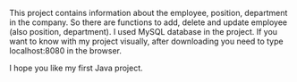 This project contains information about the employee, position, department in the company. So there are functions to add, delete and update employee (also position, department). I used MySQL database in the project. If you want to know with my project visually, after downloading you need to type localhost:8080 in the browser.

I hope you like my first Java project.
